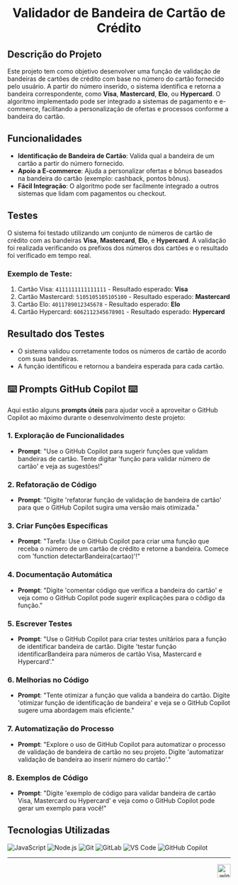 # <p align="center"> Validador de Bandeira de Cartão de Crédito </p>


## Descrição do Projeto

Este projeto tem como objetivo desenvolver uma função de validação de bandeiras de cartões de crédito com base no número do cartão fornecido pelo usuário. A partir do número inserido, o sistema identifica e retorna a bandeira correspondente, como **Visa**, **Mastercard**, **Elo**, ou **Hypercard**. O algoritmo implementado pode ser integrado a sistemas de pagamento e e-commerce, facilitando a personalização de ofertas e processos conforme a bandeira do cartão.

## Funcionalidades

- **Identificação de Bandeira de Cartão**: Valida qual a bandeira de um cartão a partir do número fornecido.
- **Apoio a E-commerce**: Ajuda a personalizar ofertas e bônus baseados na bandeira do cartão (exemplo: cashback, pontos bônus).
- **Fácil Integração**: O algoritmo pode ser facilmente integrado a outros sistemas que lidam com pagamentos ou checkout.

## Testes

O sistema foi testado utilizando um conjunto de números de cartão de crédito com as bandeiras **Visa**, **Mastercard**, **Elo**, e **Hypercard**. A validação foi realizada verificando os prefixos dos números dos cartões e o resultado foi verificado em tempo real.

### Exemplo de Teste:

1. Cartão Visa: `4111111111111111` - Resultado esperado: **Visa**
2. Cartão Mastercard: `5105105105105100` - Resultado esperado: **Mastercard**
3. Cartão Elo: `4011789012345678` - Resultado esperado: **Elo**
4. Cartão Hypercard: `6062112345678901` - Resultado esperado: **Hypercard**

## Resultado dos Testes

- O sistema validou corretamente todos os números de cartão de acordo com suas bandeiras.
- A função identificou e retornou a bandeira esperada para cada cartão.


## ⌨️ Prompts GitHub Copilot ⌨️

Aqui estão alguns **prompts úteis** para ajudar você a aproveitar o GitHub Copilot ao máximo durante o desenvolvimento deste projeto:

### 1. Exploração de Funcionalidades
- **Prompt**: "Use o GitHub Copilot para sugerir funções que validam bandeiras de cartão. Tente digitar 'função para validar número de cartão' e veja as sugestões!"

### 2. Refatoração de Código
- **Prompt**: "Digite 'refatorar função de validação de bandeira de cartão' para que o GitHub Copilot sugira uma versão mais otimizada."

### 3. Criar Funções Específicas
- **Prompt**: "Tarefa: Use o GitHub Copilot para criar uma função que receba o número de um cartão de crédito e retorne a bandeira. Comece com 'function detectarBandeira(cartao)'!"

### 4. Documentação Automática
- **Prompt**: "Digite 'comentar código que verifica a bandeira do cartão' e veja como o GitHub Copilot pode sugerir explicações para o código da função."

### 5. Escrever Testes
- **Prompt**: "Use o GitHub Copilot para criar testes unitários para a função de identificar bandeira de cartão. Digite 'testar função identificarBandeira para números de cartão Visa, Mastercard e Hypercard'."

### 6. Melhorias no Código
- **Prompt**: "Tente otimizar a função que valida a bandeira do cartão. Digite 'otimizar função de identificação de bandeira' e veja se o GitHub Copilot sugere uma abordagem mais eficiente."

### 7. Automatização do Processo
- **Prompt**: "Explore o uso de GitHub Copilot para automatizar o processo de validação de bandeira de cartão no seu projeto. Digite 'automatizar validação de bandeira ao inserir número do cartão'."

### 8. Exemplos de Código
- **Prompt**: "Digite 'exemplo de código para validar bandeira de cartão Visa, Mastercard ou Hypercard' e veja como o GitHub Copilot pode gerar um exemplo para você!"

## Tecnologias Utilizadas

![JavaScript](https://img.shields.io/badge/JavaScript-blue?style=for-the-badge&logo=javascript)
![Node.js](https://img.shields.io/badge/Node.js-green?style=for-the-badge&logo=node.js)
![Git](https://img.shields.io/badge/Git-F05032?style=for-the-badge&logo=git&logoColor=white)
![GitLab](https://img.shields.io/badge/GitLab-FC6D26?style=for-the-badge&logo=gitlab&logoColor=white)
![VS Code](https://img.shields.io/badge/VS_Code-0078D4?style=for-the-badge&logo=visualstudiocode&logoColor=white)
![GitHub Copilot](https://img.shields.io/badge/GitHub_Copilot-000000?style=for-the-badge&logo=github&logoColor=white)

---
<p align="right">
  <img width="12" />
  <img src="https://cdn.jsdelivr.net/gh/devicons/devicon/icons/windows8/windows8-original.svg" height="30" alt="windows8 logo" />
</p>


